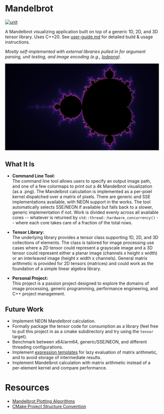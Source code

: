 # Mandelbrot

[![unit](https://github.com/matthew-james-laidlaw/Matrix/actions/workflows/unit.yml/badge.svg?branch=main)](https://github.com/matthew-james-laidlaw/Matrix/actions/workflows/unit.yml)

A Mandelbrot visualizing application built on top of a generic 1D, 2D, and 3D tensor library. Uses C++20. See [user-guide.md](docs/user-guid.md) for detailed build & usage instructions.

*Mostly self-implemented with external libraries pulled in for argument parsing, unit testing, and image encoding (e.g., [lodepng](https://github.com/lvandeve/lodepng)).*

![mandelbrot](docs/mandelbrot.png "Mandelbrot")

## What It Is

- **Command Line Tool:**  
  The command line tool allows users to specify an output image path, and one of a few colormaps to print out a 4k Mandelbrot visualization (as a .png). The Mandelbrot calculation is implemented as a per-pixel kernel dispatched over a matrix of pixels. There are generic and SSE implementations available, with NEON support in the works. The tool automatically selects SSE/NEON if available but falls back to a slower, generic implementation if not. Work is divided evenly across all available cores -- whatever is returned by `std::thread::hardware_concurrency()` -- where each core takes care of a fraction of the total rows.

- **Tensor Library:**  
  The underlying library provides a tensor class supporting 1D, 2D, and 3D collections of elements. The class is tailored for image processing use cases where a 2D tensor could represent a grayscale image and a 3D tensor could represent either a planar image (channels x height x width) or an interleaved image (height x width x channels). General matrix arithmetic is provided for 2D tensors (matrices) and could work as the foundation of a simple linear algebra library.

- **Personal Project:**  
  This project is a passion project designed to explore the domains of image processing, generic programming, performance engineering, and C++ project management.

## Future Work

- Implement NEON Mandelbrot calculation.
- Formally package the tensor code for consumption as a library (feel free to pull this project in as a cmake subdirectory and try using the `tensor` target).
- Benchmark between x64/arm64, generic/SSE/NEON, and different threading configurations.
- Implement [expression templates](https://en.wikipedia.org/wiki/Expression_templates) for lazy evaluation of matrix arithmetic, and to avoid storage of intermediate results.
- Implement Mandelbrot calculation with matrix arithmetic instead of a per-element kernel and compare performance.

# Resources
* [Mandelbrot Plotting Algorithms](https://en.wikipedia.org/wiki/Plotting_algorithms_for_the_Mandelbrot_set#Continuous_(smooth)_coloring)
* [CMake Project Structure Convention](https://cliutils.gitlab.io/modern-cmake/chapters/basics/structure.html)

